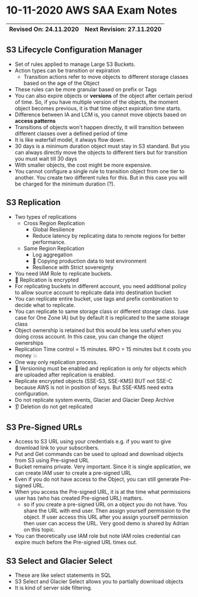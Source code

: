 # 10-11-2020 AWS SAA Exam Notes

Revised On: 24.11.2020 | Next Revision: 27.11.2020
-----------------------| -------------------------

## S3 Lifecycle Configuration Manager

* Set of rules applied to manage Large S3 Buckets.
* Action types can be transition or expiration
  * Transition actions refer to move objects to different storage classes based on the age of the Object
* These rules can be more granular based on prefix or Tags
* You can also expire objects or **versions** of the object after certain period of time. So, if you have multiple version of the objects, the moment object becomes previous, it is that time object expiration time starts.
* Difference between IA and LCM is, you cannot move objects based on **access patterns**
* Transitions of objects won't happen directly, it will transition between different classes over a defined period of time
* It is like waterfall model, it always flow down.
* 30 days is a minimum duration object must stay in S3 standard. But you can always directly move the objects to different tiers but for transition you must wait till 30 days
* With smaller objects, the cost might be more expensive.
* You cannot configure a single rule to transition object from one tier to another. You create two different rules for this. But in this case you will be charged for the minimum duration (?).

## S3 Replication

* Two types of replications
  * Cross Region Replication
    * Global Resilience
    * Reduce latency by replicating data to remote regions for better performance.
  * Same Region Replication
    * Log aggregation
    * :toolbox: Copying production data to test environment
    * Resilience with Strict sovereignty
* You need IAM Role to replicate buckets.
* :heart_decoration: Replication is encrypted
* For replicating buckets in different account, you need additional policy to allow source account to replicate data into destination bucket
* You can replicate entire bucket, use tags and prefix combination to decide what to replicate.
* You can replicate to same storage class or different storage class. (use case for One Zone IA) but by default it is replicated to the same storage class
* Object ownership is retained but this would be less useful when you doing cross account. In this case, you can change the object ownerships
* Replication Time control = 15 minutes. RPO = 15 minutes but it costs you money :boom:
* One way only replication process.
* :call_me_hand: Versioning must be enabled and replication is only for objects which are uploaded after replication is enabled.
* Replicate encrypted objects (SSE-S3, SSE-KMS) BUT not SSE-C because AWS is not in position of keys. But SSE-KMS need extra configuration.
* Do not replicate system events, Glacier and Glacier Deep Archive
* :ear: Deletion do not get replicated

## S3 Pre-Signed URLs

* Access to S3 URL using your credentials e.g. if you want to give download link to your subscribers.
* Put and Get commands can be used to upload and download objects from S3 using Pre-signed URL
* Bucket remains private. Very important. Since it is single application, we can create IAM user to create a pre-signed URL
* Even if you do not have access to the Object, you can still generate Pre-signed URL.
* When you access the Pre-signed URL, it is at the time what permissions user has (who has created Pre-signed URL) matters.
  * so if you create a pre-signed URL on a object you do not have. You share the URL with end user. Then assign yourself permission to the object. If user access this URL after you assign yourself permission then user can access the URL. Very good demo is shared by Adrian on this topic.
* You can theoretically use IAM role but note IAM roles credential can expire much before the Pre-signed URL times out.

## S3 Select and Glacier Select

* These are like select statements in SQL
* S3 Select and Glacier Select allows you to partially download objects
* It is kind of server side filtering.
